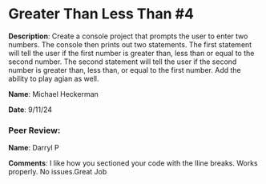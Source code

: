 # Greater Than Less Than #4

**Description**: Create a console project that prompts the user to enter two numbers. The console then prints out two statements. The first statement will tell the user if the first number is greater than, less than or equal to the second number. The second statement will tell the user if the second number is greater than, less than, or equal to the first number. Add the ability to play agian as well.

**Name**: Michael Heckerman

**Date**: 9/11/24

### Peer Review:  

**Name**: Darryl P

**Comments**: I like how you sectioned your code with the lline breaks. Works properly. No issues.Great Job